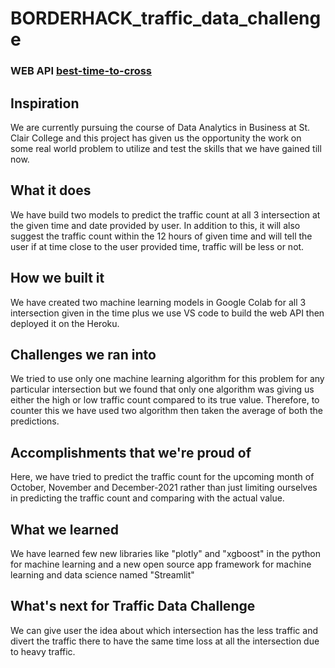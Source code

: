 # BORDERHACK_traffic_data_challenge

### WEB API [best-time-to-cross](https://best-time-to-cross.herokuapp.com/)

## Inspiration
We are currently pursuing the course of Data Analytics in Business at St. Clair College and this project has given us the opportunity the work on some real world problem to utilize and test the skills that we have gained till now.

## What it does
We have build two models to predict the traffic count at all 3 intersection at the given time and date provided by user. In addition to this, it will also suggest the traffic count within the 12 hours of given time and will tell the user if at time close to the user provided time, traffic will be less or not. 

## How we built it
We have created two machine learning models in Google Colab for all 3 intersection given in the time plus we use VS code to build the web API then deployed it on the Heroku.

## Challenges we ran into
We tried to use only one machine learning algorithm for this problem for any particular intersection but we found that only one algorithm was giving us either the high or low traffic count compared to its true value. Therefore, to counter this we have used two algorithm then taken the average of both the predictions.

## Accomplishments that we're proud of
Here, we have tried to predict the traffic count for the upcoming month of October, November and December-2021 rather than just limiting ourselves in predicting the traffic count and comparing with the actual value.

## What we learned
We have learned few new libraries like "plotly" and "xgboost" in the python for machine learning and a new open source app framework for machine learning and data science named "Streamlit"

## What's next for Traffic Data Challenge
We can give user the idea about which intersection has the less traffic and divert the traffic there to have the same time loss at all the intersection due to heavy traffic.
